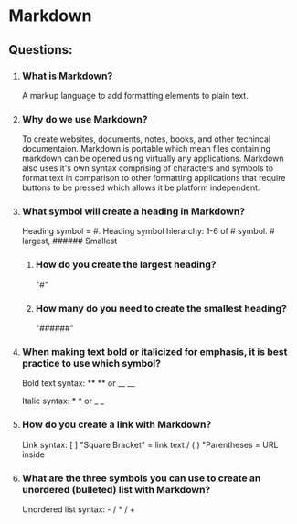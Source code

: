 # Markdown

## Questions: 

1. ### What is Markdown?
   
   A markup language to add formatting elements to plain text. 

1. ### Why do we use Markdown?

   To create websites, documents, notes, books, and other techincal documentaion. Markdown is portable which mean files containing markdown can be opened using virtually any applications.
   Markdown also uses it's own syntax comprising of characters and symbols to format text in comparison to other formatting applications that require buttons to be pressed which allows it be platform independent. 

1. ### What symbol will create a heading in Markdown?
   Heading symbol = #. Heading symbol hierarchy: 1-6 of # symbol. # largest, ###### Smallest
   
   1. ### How do you create the largest heading?
      "#"
   2. ### How many do you need to create the smallest heading?
      "######"

1. ### When making text bold or italicized for emphasis, it is best practice to use which symbol?
   Bold text syntax: ** ** or __ __
   
   Italic syntax: * * or _ _
   
1. ### How do you create a link with Markdown?

   Link syntax: [ ] "Square Bracket" = link text / 
                ( ) "Parentheses = URL inside 
   
1. ### What are the three symbols you can use to create an unordered (bulleted) list with Markdown?
   Unordered list syntax: - / * / +


